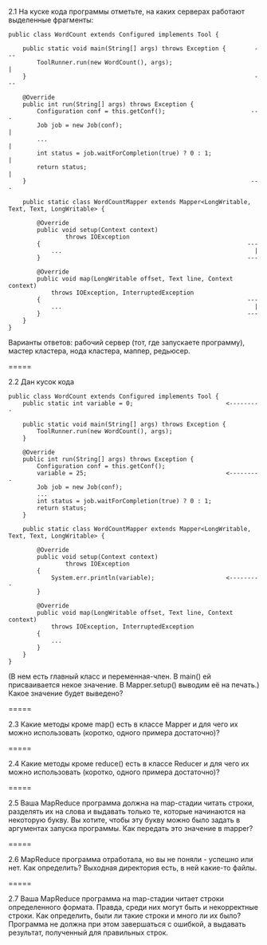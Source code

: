 2.1 На куске кода программы отметьте, на каких серверах работают выделенные фрагменты:

    public class WordCount extends Configured implements Tool {

        public static void main(String[] args) throws Exception {        ---
            ToolRunner.run(new WordCount(), args);                         |
        }                                                                ---

        @Override
        public int run(String[] args) throws Exception {
            Configuration conf = this.getConf();                        ---
            Job job = new Job(conf);                                      |
            ...                                                           |
            int status = job.waitForCompletion(true) ? 0 : 1;             |
            return status;                                                |
        }                                                               ---

        public static class WordCountMapper extends Mapper<LongWritable, Text, Text, LongWritable> {

            @Override
            public void setup(Context context)
                    throws IOException
            {                                                          ---
                ...                                                      |
            }                                                          ---

            @Override
            public void map(LongWritable offset, Text line, Context context)
                throws IOException, InterruptedException
            {                                                          ---
                ...                                                      |
            }                                                          ---
        }
    }

Варианты ответов: рабочий сервер (тот, где запускаете программу), мастер кластера, нода кластера, маппер, редьюсер.

=====

2.2 Дан кусок кода


    public class WordCount extends Configured implements Tool {
        public static int variable = 0;                          <---------

        public static void main(String[] args) throws Exception {
            ToolRunner.run(new WordCount(), args);
        }

        @Override
        public int run(String[] args) throws Exception {
            Configuration conf = this.getConf();
            variable = 25;                                       <---------
            Job job = new Job(conf);
            ...
            int status = job.waitForCompletion(true) ? 0 : 1;
            return status;
        }

        public static class WordCountMapper extends Mapper<LongWritable, Text, Text, LongWritable> {

            @Override
            public void setup(Context context)
                    throws IOException
            {
                System.err.println(variable);                    <---------
            }

            @Override
            public void map(LongWritable offset, Text line, Context context)
                throws IOException, InterruptedException
            {
                ...
            }
        }
    }

(В нем есть главный класс и переменная-член. В main() ей присваивается некое значение. В Mapper.setup() выводим её на печать.) Какое значение будет выведено?

=====

2.3 Какие методы кроме map() есть в классе Mapper и для чего их можно использовать (коротко, одного примера достаточно)?

=====

2.4 Какие методы кроме reduce() есть в классе Reducer и для чего их можно использовать (коротко, одного примера достаточно)?

=====

2.5 Ваша MapReduce программа должна на map-стадии читать строки, разделять их на слова и выдавать только те, которые начинаются на некоторую букву. Вы хотите, чтобы эту букву можно было задать в аргументах запуска программы. Как передать это значение в mapper?

=====

2.6 MapReduce программа отработала, но вы не поняли - успешно или нет. Как определить? Выходная директория есть, в ней какие-то файлы.

=====

2.7 Ваша MapReduce программа на map-стадии читает строки определенного формата. Правда, среди них могут быть и некорректные строки. Как определить, были ли такие строки и много ли их было? Программа не должна при этом завершаться с ошибкой, а выдавать результат, полученный для правильных строк.

